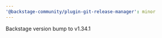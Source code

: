```yaml
---
'@backstage-community/plugin-git-release-manager': minor
---
```


Backstage version bump to v1.34.1
